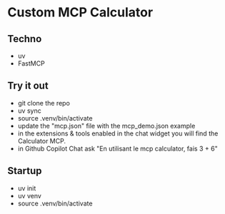 # Custom MCP Calculator

## Techno

- uv
- FastMCP

## Try it out
- git clone the repo
- uv sync
- source .venv/bin/activate
- update the "mcp.json" file with the mcp_demo.json example
- in the extensions & tools enabled in the chat widget you will find the Calculator MCP.
- in Github Copilot Chat ask "En utilisant le mcp calculator, fais 3 + 6"


## Startup
- uv init
- uv venv
- source .venv/bin/activate
